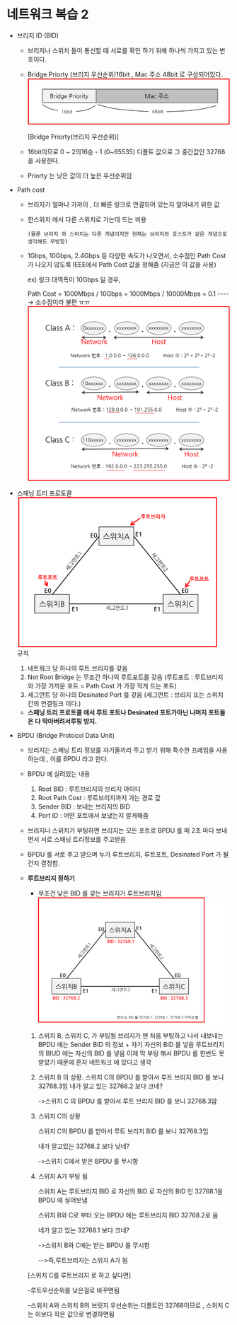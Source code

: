 # 네트워크 복습 2

- 브리지 ID (BID)
  - 브리지나 스위치 들이 통신할 떄 서로를 확인 하기 위해 하나씩 가지고 있는 번호이다.
  - Bridge Priorty (브리지 우선순위)16bit , Mac 주소 48bit 로 구성되어있다.
    ![ex_screenshot](/images/a%20(1).png)

    [Bridge Priorty(브리지 우선순위)]
  - 16bit이므로  0 ~ 2의16승 - 1 (0~65535) 디폴트 값으로 그 중간값인 32768 을 사용한다.
  - Priorty 는 낮은 값이 더 높은 우선순위임
- Path cost 
  - 브리지가 얼마나 가까이 , 더 빠른 링크로 연결되어 있는지 알아내기 위한 값
  - 한스위치 에서 다른 스위치로 가는데 드는 비용
  
    ``` 
    (물론 브리지 와 스위치는 다른 개념이지만 현재는 브리지와 호스트가 같은 개념으로 생각해도 무방함)
    ```
  - 1Gbps, 10Gbps, 2.4Gbps 등 다양한 속도가 나오면서, 소수점인 Path Cost 가 나오지 않도록 IEEE에서 Path Cost 값을 정해줌 (지금은 이 값을 사용)
  
    ex) 링크 대역폭이 10Gbps 일 경우, 
      
    Path Cost = 1000Mbps / 10Gbps
    = 1000Mbps / 10000Mbps = 0.1 -----> 소수점이라 불편 ㅠㅠ
![ex_screenshot](/images/d.png)

- 스패닝 트리 프로토콜 
![ex_screenshot](/images/e.png)
  규칙 
  
  1. 네트워크 당 하나의 루트 브리지를 갖음
  2. Not Root Bridge 는 무조건 하나의 루트포트를 갖음
  (루트포트 : 루트브리지 와 가장 가까운 포트 = Path Cost 가 가장 적게 드는 포트)
  3. 세그먼트 당 하나의 Desinated Port 를 갖음 
  (세그먼트 : 브리지 또는 스위치 간의 연결링크 이다.)
  - **스패닝 트리 프로토콜 에서 루트 포트나 Desinated 포트가아닌 나머지 포트들은 다 막아버려서루핑 방지.** 

- BPDU (Bridge Protocol Data Unit)
  - 브리지는 스패닝 트리 정보를 자기들끼리 주고 받기 위해 특수한 프레임을 사용하는데 , 이를 BPDU 라고 한다.
  - BPDU 에 실려있는 내용 
    1. Root BID : 루트브리지의 브리지 아이디
    2. Root Path Cost : 루트브리지까지 가는 경로 값
    3. Sender BID : 보내는 브리지의 BID
    4. Port ID : 어떤 포트에서 보냈는지 알게해줌

  - 브리지나 스위치가 부팅하면 브리지는 모든 포트로 BPDU 를 매 2초 마다 보내면서 서로 스패닝 트리정보를 주고받음
  - BPDU 를 서로 주고 받으며 누가 루트브리지, 루트포트, Desinated Port 가 될건지 결정함.
  
  * **루트브리지 정하기**
    - 무조건 낮은 BID 를 갖는 브리지가 루트브리지임
![ex_screenshot](/images/f.png)
    1. 스위치 B, 스위치 C, 가 부팅됨
    브리지가 맨 처음 부팅하고 나서 내보내는 BPDU 에는 Sender BID 의 정보 + 자기 자신의 BID 를 넣음 루트브리지의 BIUD 에는 자신의 BID 를 넣음
    이제 막 부팅 해서 BPDU 를 한번도 못받았기 때문에 혼자 네트워크 에 있다고 생각
    2. 스위치 B 의 상황.
    스위치 C의 BPDU 를 받아서 루트 브리지 BID 를 보니 32768.3임
    내가 알고 있는 32768.2 보다 크네?

         ->스위치 C 의 BPDU 를 받아서 루트 브리지 BID 를 보니 32768.3암
    
         

      1. 스위치 C의 상황
   
         스위치 C의 BPDU 를 받아서 루트 브리지 BID 를 보니 32768.3임

         내가 알고있는 32768.2 보다 낮네?
          
         ->스위치 C에서 받은 BPDU 를 무시함

      4. 스위치 A가 부팅 됨 

          스위치 A는 루트브리지 BID 로 자신의 BID 로 자신의 BID 인 32768.1을 BPDU 에 실어보냄

         스위치 B와 C로 부터 오는 BPDU 에는 루트브리지 BID 32768.2로 옴

         네가 알고 있는 32768.1 보다 크네?

         ->스위치 B와 C에는 받는 BPDU 를 무시함

         -->즉,루트브리지는 스위치 A가 됨

      [스위치 C를 루트브리지 로 하고 싶다면]
      
      -루트우선순위를 낮은걸로 바꾸면됨

      -스위치 A와 스위치 B의 브릿지 우선순위는 디폴트인 32768이므로 , 스위치 C는 이보다 작은 값으로 변경하면됨

